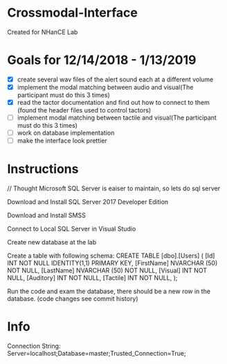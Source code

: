 # Crossmodal-Interface

Created for NHanCE Lab

# Goals for 12/14/2018 - 1/13/2019
- [x] create several wav files of the alert sound each at a different volume
- [x] implement the modal matching between audio and visual(The participant must do this 3 times)
- [x] read the tactor documentation and find out how to connect to them (found the header files used to control tactors)
- [ ] implement modal matching between tactile and visual(The participant must do this 3 times)
- [ ] work on database implementation
- [ ] make the interface look prettier
# Instructions

// Thought Microsoft SQL Server is eaiser to maintain, so lets do sql server

Download and Install SQL Server 2017 Developer Edition

Download and Install SMSS

Connect to Local SQL Server in Visual Studio

Create new database at the lab

Create a table with following schema:
CREATE TABLE [dbo].[Users] (
[Id] INT NOT NULL IDENTITY(1,1) PRIMARY KEY,
[FirstName] NVARCHAR (50) NOT NULL,
[LastName] NVARCHAR (50) NOT NULL,
[Visual] INT NOT NULL,
[Auditory] INT NOT NULL,
[Tactile] INT NOT NULL,
);

Run the code and exam the database, there should be a new row in the database. (code changes see commit history)

# Info

Connection String: Server=localhost;Database=master;Trusted_Connection=True;
